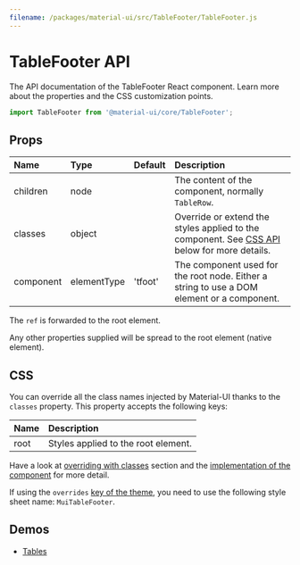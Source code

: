 ```yaml
---
filename: /packages/material-ui/src/TableFooter/TableFooter.js
---
```


<!--- This documentation is automatically generated, do not try to edit it. -->

# TableFooter API

<p class="description">The API documentation of the TableFooter React component. Learn more about the properties and the CSS customization points.</p>

```js
import TableFooter from '@material-ui/core/TableFooter';
```

## Props

| Name                                     | Type                                       | Default                                   | Description                                                                                         |
| :--------------------------------------- | :----------------------------------------- | :---------------------------------------- | :-------------------------------------------------------------------------------------------------- |
| <span class="prop-name">children</span>  | <span class="prop-type">node</span>        |                                           | The content of the component, normally `TableRow`.                                                  |
| <span class="prop-name">classes</span>   | <span class="prop-type">object</span>      |                                           | Override or extend the styles applied to the component. See [CSS API](#css) below for more details. |
| <span class="prop-name">component</span> | <span class="prop-type">elementType</span> | <span class="prop-default">'tfoot'</span> | The component used for the root node. Either a string to use a DOM element or a component.          |

The `ref` is forwarded to the root element.

Any other properties supplied will be spread to the root element (native element).

## CSS

You can override all the class names injected by Material-UI thanks to the `classes` property.
This property accepts the following keys:

| Name                                | Description                         |
| :---------------------------------- | :---------------------------------- |
| <span class="prop-name">root</span> | Styles applied to the root element. |

Have a look at [overriding with classes](/customization/overrides/#overriding-with-classes) section
and the [implementation of the component](https://github.com/mui-org/material-ui/blob/next/packages/material-ui/src/TableFooter/TableFooter.js)
for more detail.

If using the `overrides` [key of the theme](/customization/themes/#css),
you need to use the following style sheet name: `MuiTableFooter`.

## Demos

- [Tables](/demos/tables/)
